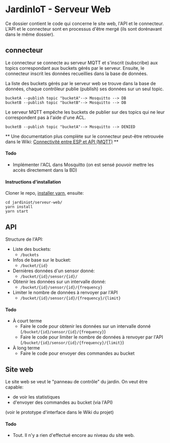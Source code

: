 JardinIoT - Serveur Web
==========

Ce dossier contient le code qui concerne le site web, l'API et le connecteur. L'API et le connecteur sont en processus d'être mergé (ils sont dorénavant dans le même dossier).

## connecteur
Le connecteur se connecte au serveur MQTT et s'inscrit (subscribe) aux topics correspondant aux buckets gérés par le serveur.  Ensuite, le connecteur inscrit les données recueillies dans la base de données.

La liste des buckets gérés par le serveur web se trouve dans la base de données, chaque contrôleur publie (publish) ses données sur un seul topic.

```
bucketA --publish topic "bucketA"--> Mosquitto --> DB
bucketB --publish topic "bucketB"--> Mosquitto --> DB
```

Le serveur MQTT empêche les buckets de publier sur des topics qui ne leur correspondent pas à l'aide d'une ACL.

```
bucketB --publish topic "bucketA"--> Mosquitto --> DENIED
```

** Une documentation plus complète sur le connecteur peut-être retrouvée dans le Wiki: [Connectivité entre ESP et API (MQTT)](https://github.com/ClubCedille/jardiniot/wiki/Connectivit%C3%A9-entre-ESP-et-API-(MQTT)) **

#### Todo
- Implémenter l'ACL dans Mosquitto (on est sensé pouvoir mettre les accès directement dans la BD)

#### Instructions d'installation
Cloner le repo, [installer yarn](https://yarnpkg.com/fr/docs/install), ensuite:
```
cd jardiniot/serveur-web/
yarn install
yarn start
```

## API
Structure de l'API:

- Liste des buckets:
	- ```/buckets```
- Infos de base sur le bucket:
	- `/bucket/{id}`
- Dernières données d'un sensor donné:
	- `/bucket/{id}/sensor/{id}/`
- Obtenir les données sur un intervalle donné:
	- `/bucket/{id}/sensor/{id}/{frequency}`
- Limiter le nombre de données à renvoyer par l'API
	- `/bucket/{id}/sensor/{id}/{frequency}/{limit}`

#### Todo
- À court terme
	- Faire le code pour obtenir les données sur un intervalle donné (`/bucket/{id}/sensor/{id}/{frequency}`)
	- Faire le code pour limiter le nombre de données à renvoyer par l'API (`/bucket/{id}/sensor/{id}/{frequency}/{limit}`)
- À long terme
	- Faire le code pour envoyer des commandes au bucket

## Site web
Le site web se veut le "panneau de contrôle" du jardin. On veut être capable:
- de voir les statistiques
- d'envoyer des commandes au bucket (via l'API)

(voir le prototype d'interface dans le Wiki du projet)

#### Todo
- Tout. Il n'y a rien d'effectué encore au niveau du site web.
